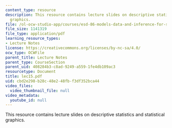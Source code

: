 ```yaml
---
content_type: resource
description: This resource contains lecture slides on descriptive statistics and statistical
  graphics.
file: /ol-ocw-studio-app/courses/esd-86-models-data-and-inference-for-socio-technical-systems-spring-2007/cbd2e298b28c48e248fbf3df352bca44_lec15.pdf
file_size: 1141319
file_type: application/pdf
learning_resource_types:
- Lecture Notes
license: https://creativecommons.org/licenses/by-nc-sa/4.0/
ocw_type: OCWFile
parent_title: Lecture Notes
parent_type: CourseSection
parent_uid: 408284b3-c8ad-9249-a559-1fe4db109ac3
resourcetype: Document
title: lec15.pdf
uid: cbd2e298-b28c-48e2-48fb-f3df352bca44
video_files:
  video_thumbnail_file: null
video_metadata:
  youtube_id: null
---
```

This resource contains lecture slides on descriptive statistics and statistical graphics.